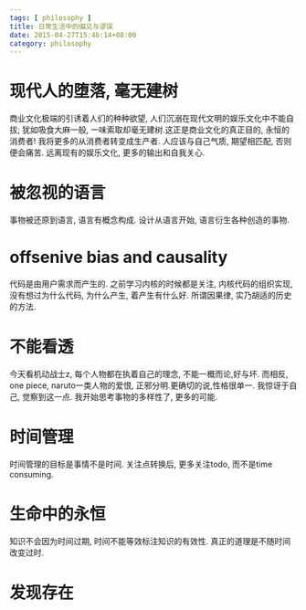 ```yaml
---
tags: [ philosophy ] 
title: 日常生活中的偏见与谬误
date: 2015-04-27T15:46:14+08:00 
category: philosophy
---
```


# 现代人的堕落, 毫无建树
商业文化极端的引诱着人们的种种欲望, 人们沉溺在现代文明的娱乐文化中不能自拔;
犹如吸食大麻一般, 一味索取却毫无建树.这正是商业文化的真正目的, 永恒的消费者!
我将更多的从消费者转变成生产者. 人应该与自己气质, 期望相匹配, 否则便会痛苦.
远离现有的娱乐文化, 更多的输出和自我关心.

# 被忽视的语言
事物被还原到语言, 语言有概念构成.
设计从语言开始, 语言衍生各种创造的事物.

# offsenive bias and causality
代码是由用户需求而产生的.
之前学习内核的时候都是关注, 内核代码的组织实现,
没有想过为什么代码, 为什么产生, 着产生有什么好.
所谓因果律, 实乃胡适的历史的方法.


# 不能看透 
今天看机动战士z, 每个人物都在执着自己的理念, 不能一概而论,好与坏.
而相反, one piece, naruto一类人物的爱恨, 正邪分明.更确切的说,性格很单一.
我惊讶于自己, 觉察到这一点. 
我开始思考事物的多样性了, 更多的可能.

# 时间管理
时间管理的目标是事情不是时间.
关注点转换后, 更多关注todo, 而不是time consuming.

# 生命中的永恒 
知识不会因为时间过期, 时间不能等效标注知识的有效性. 真正的道理是不随时间改变过时.

# 发现存在




